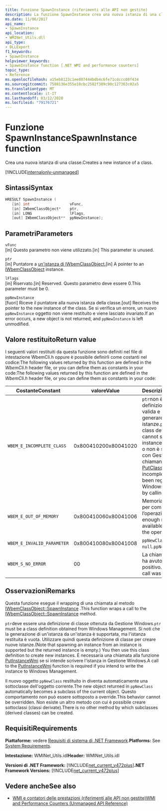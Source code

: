 ```yaml
---
title: Funzione SpawnInstance (riferimenti alle API non gestite)
description: La funzione SpawnInstance crea una nuova istanza di una classe.
ms.date: 11/06/2017
api_name:
- SpawnInstance
api_location:
- WMINet_Utils.dll
api_type:
- DLLExport
f1_keywords:
- SpawnInstance
helpviewer_keywords:
- SpawnInstance function [.NET WMI and performance counters]
topic_type:
- Reference
ms.openlocfilehash: a15eb8123c1ee807444bdb4c6fe71cdccc08f434
ms.sourcegitcommit: 7588136e355e10cbc2582f389c90c127363c02a5
ms.translationtype: MT
ms.contentlocale: it-IT
ms.lasthandoff: 03/12/2020
ms.locfileid: "79176721"
---
```

# <a name="spawninstance-function"></a><span data-ttu-id="9afab-103">Funzione SpawnInstance</span><span class="sxs-lookup"><span data-stu-id="9afab-103">SpawnInstance function</span></span>
<span data-ttu-id="9afab-104">Crea una nuova istanza di una classe.</span><span class="sxs-lookup"><span data-stu-id="9afab-104">Creates a new instance of a class.</span></span>
  
[!INCLUDE[internalonly-unmanaged](../../../../includes/internalonly-unmanaged.md)]
  
## <a name="syntax"></a><span data-ttu-id="9afab-105">Sintassi</span><span class="sxs-lookup"><span data-stu-id="9afab-105">Syntax</span></span>  
  
```cpp  
HRESULT SpawnInstance (
   [in] int                  vFunc,
   [in] IWbemClassObject*    ptr,
   [in] LONG                 lFlags,
   [out] IWbemClassObject**  ppNewInstance);
```  

## <a name="parameters"></a><span data-ttu-id="9afab-106">Parametri</span><span class="sxs-lookup"><span data-stu-id="9afab-106">Parameters</span></span>

`vFunc`  
<span data-ttu-id="9afab-107">[in] Questo parametro non viene utilizzato.</span><span class="sxs-lookup"><span data-stu-id="9afab-107">[in] This parameter is unused.</span></span>

`ptr`  
<span data-ttu-id="9afab-108">[in] Puntatore a [un'istanza di IWbemClassObject.](/windows/desktop/api/wbemcli/nn-wbemcli-iwbemclassobject)</span><span class="sxs-lookup"><span data-stu-id="9afab-108">[in] A pointer to an [IWbemClassObject](/windows/desktop/api/wbemcli/nn-wbemcli-iwbemclassobject) instance.</span></span>

`lFlags`  
<span data-ttu-id="9afab-109">[in] Riservato.</span><span class="sxs-lookup"><span data-stu-id="9afab-109">[in] Reserved.</span></span> <span data-ttu-id="9afab-110">Questo parametro deve essere 0.</span><span class="sxs-lookup"><span data-stu-id="9afab-110">This parameter must be 0.</span></span>

`ppNewInstance`  
<span data-ttu-id="9afab-111">[fuori] Riceve il puntatore alla nuova istanza della classe.</span><span class="sxs-lookup"><span data-stu-id="9afab-111">[out] Receives the pointer to the new instance of the class.</span></span> <span data-ttu-id="9afab-112">Se si verifica un errore, un nuovo `ppNewInstance` oggetto non viene restituito e viene lasciato invariato.</span><span class="sxs-lookup"><span data-stu-id="9afab-112">If an error occurs, a new object is not returned, and `ppNewInstance` is left unmodified.</span></span>

## <a name="return-value"></a><span data-ttu-id="9afab-113">Valore restituito</span><span class="sxs-lookup"><span data-stu-id="9afab-113">Return value</span></span>

<span data-ttu-id="9afab-114">I seguenti valori restituiti da questa funzione sono definiti nel file di intestazione WbemCli.h oppure è possibile definirli come costanti nel codice:The following values returned by this function are defined in the *WbemCli.h* header file, or you can define them as constants in your code:</span><span class="sxs-lookup"><span data-stu-id="9afab-114">The following values returned by this function are defined in the *WbemCli.h* header file, or you can define them as constants in your code:</span></span>

|<span data-ttu-id="9afab-115">Costante</span><span class="sxs-lookup"><span data-stu-id="9afab-115">Constant</span></span>  |<span data-ttu-id="9afab-116">valore</span><span class="sxs-lookup"><span data-stu-id="9afab-116">Value</span></span>  |<span data-ttu-id="9afab-117">Descrizione</span><span class="sxs-lookup"><span data-stu-id="9afab-117">Description</span></span>  |
|---------|---------|---------|
| `WBEM_E_INCOMPLETE_CLASS` | <span data-ttu-id="9afab-118">0x80041020</span><span class="sxs-lookup"><span data-stu-id="9afab-118">0x80041020</span></span> | <span data-ttu-id="9afab-119">`ptr`non è una definizione di classe valida e non può generare nuove istanze.</span><span class="sxs-lookup"><span data-stu-id="9afab-119">`ptr` is not a valid class definition and cannot spawn new instances.</span></span> <span data-ttu-id="9afab-120">È incompleto o non è stato registrato con Gestione Windows chiamando [PutClassWmi](putclasswmi.md).</span><span class="sxs-lookup"><span data-stu-id="9afab-120">Either it is incomplete or it has not been registered with Windows Management by calling [PutClassWmi](putclasswmi.md).</span></span> |
| `WBEM_E_OUT_OF_MEMORY` | <span data-ttu-id="9afab-121">0x80041006</span><span class="sxs-lookup"><span data-stu-id="9afab-121">0x80041006</span></span> | <span data-ttu-id="9afab-122">Memoria insufficiente per completare l’operazione.</span><span class="sxs-lookup"><span data-stu-id="9afab-122">Not enough memory is available to complete the operation.</span></span> |
| `WBEM_E_INVALID_PARAMETER` | <span data-ttu-id="9afab-123">0x80041008</span><span class="sxs-lookup"><span data-stu-id="9afab-123">0x80041008</span></span> | <span data-ttu-id="9afab-124">`ppNewClass` è `null`.</span><span class="sxs-lookup"><span data-stu-id="9afab-124">`ppNewClass` is `null`.</span></span> |
| `WBEM_S_NO_ERROR` | <span data-ttu-id="9afab-125">0</span><span class="sxs-lookup"><span data-stu-id="9afab-125">0</span></span> | <span data-ttu-id="9afab-126">La chiamata di funzione ha avuto esito positivo.</span><span class="sxs-lookup"><span data-stu-id="9afab-126">The function call was successful.</span></span>  |
  
## <a name="remarks"></a><span data-ttu-id="9afab-127">Osservazioni</span><span class="sxs-lookup"><span data-stu-id="9afab-127">Remarks</span></span>

<span data-ttu-id="9afab-128">Questa funzione esegue il wrapping di una chiamata al metodo [IWbemClassObject::SpawnInstance](/windows/desktop/api/wbemcli/nf-wbemcli-iwbemclassobject-spawninstance) .</span><span class="sxs-lookup"><span data-stu-id="9afab-128">This function wraps a call to the [IWbemClassObject::SpawnInstance](/windows/desktop/api/wbemcli/nf-wbemcli-iwbemclassobject-spawninstance) method.</span></span>

<span data-ttu-id="9afab-129">`ptr`deve essere una definizione di classe ottenuta da Gestione Windows.</span><span class="sxs-lookup"><span data-stu-id="9afab-129">`ptr` must be a class definition obtained from Windows Management.</span></span> <span data-ttu-id="9afab-130">Si noti che la generazione di un'istanza da un'istanza è supportata, ma l'istanza restituita è vuota. Utilizzare quindi questa definizione di classe per creare nuove istanze.</span><span class="sxs-lookup"><span data-stu-id="9afab-130">(Note that spawning an instance from an instance is supported but the returned instance is empty.) You then use this class definition to create new instances.</span></span> <span data-ttu-id="9afab-131">È necessaria una chiamata alla funzione [PutInstanceWmi](putinstancewmi.md) se si intende scrivere l'istanza in Gestione Windows.</span><span class="sxs-lookup"><span data-stu-id="9afab-131">A call to the [PutInstanceWmi](putinstancewmi.md) function is required if you intend to write the instance to Windows Management.</span></span>

<span data-ttu-id="9afab-132">Il nuovo oggetto `ppNewClass` restituito in diventa automaticamente una sottoclasse dell'oggetto corrente.</span><span class="sxs-lookup"><span data-stu-id="9afab-132">The new object returned in `ppNewClass` automatically becomes a subclass of the current object.</span></span> <span data-ttu-id="9afab-133">Questo comportamento non può essere sottoposto a override.</span><span class="sxs-lookup"><span data-stu-id="9afab-133">This behavior cannot be overridden.</span></span> <span data-ttu-id="9afab-134">Non esiste un altro metodo con cui è possibile creare sottoclassi (classi derivate).</span><span class="sxs-lookup"><span data-stu-id="9afab-134">There is no other method by which subclasses (derived classes) can be created.</span></span>

## <a name="requirements"></a><span data-ttu-id="9afab-135">Requisiti</span><span class="sxs-lookup"><span data-stu-id="9afab-135">Requirements</span></span>  
 <span data-ttu-id="9afab-136">**Piattaforme:** vedere [Requisiti di sistema di .NET Framework](../../get-started/system-requirements.md).</span><span class="sxs-lookup"><span data-stu-id="9afab-136">**Platforms:** See [System Requirements](../../get-started/system-requirements.md).</span></span>  
  
 <span data-ttu-id="9afab-137">**Intestazione:** WMINet_Utils.idl</span><span class="sxs-lookup"><span data-stu-id="9afab-137">**Header:** WMINet_Utils.idl</span></span>  
  
 <span data-ttu-id="9afab-138">**Versioni di .NET Framework:** [!INCLUDE[net_current_v472plus](../../../../includes/net-current-v472plus.md)]</span><span class="sxs-lookup"><span data-stu-id="9afab-138">**.NET Framework Versions:** [!INCLUDE[net_current_v472plus](../../../../includes/net-current-v472plus.md)]</span></span>  
  
## <a name="see-also"></a><span data-ttu-id="9afab-139">Vedere anche</span><span class="sxs-lookup"><span data-stu-id="9afab-139">See also</span></span>

- [<span data-ttu-id="9afab-140">WMI e contatori delle prestazioni (riferimenti alle API non gestite)</span><span class="sxs-lookup"><span data-stu-id="9afab-140">WMI and Performance Counters (Unmanaged API Reference)</span></span>](index.md)
